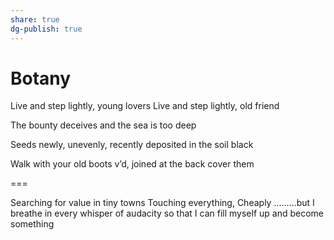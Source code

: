 ```yaml
---
share: true
dg-publish: true
---
```

# Botany 
Live and step lightly,
young lovers
Live and step lightly,
old friend

The bounty deceives
and the sea is too deep

Seeds newly, unevenly, recently
deposited in the soil black

Walk with your old boots v’d,
joined at the back
cover them

===

Searching for value in tiny towns
Touching everything,
Cheaply
.........but I breathe in every whisper of audacity
so that I can fill myself up
and become something